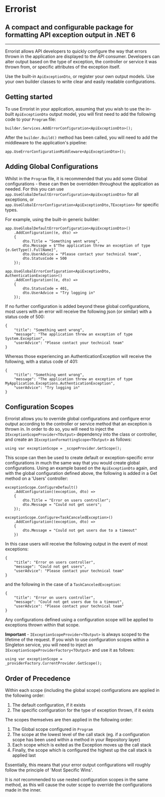 # Errorist

## A compact and configurable package for formatting API exception output in .NET 6
-----------------

Errorist allows API developers to quickly configure the way that errors thrown in the application are displayed to the API consumer. Developers can alter output based on the type of exception, the controller or service it was thrown from, or specific attributes of the exception itself.  

Use the built-in `ApiExceptionDto`, or register your own output models. Use your own builder classes to write clear and easily readable configurations.

## Getting started

To use Errorist in your application, assuming that you wish to use the in-built `ApiExceptionDto` output model, you will first need to add the following code to your `Program` file:

```
builder.Services.AddErrorConfiguration<ApiExceptionDto>();
```

After the `builder.Build()` method has been called, you will need to add the middleware to the application's pipeline:

```
app.UseErrorConfigurationMiddleware<ApiExceptionDto>();
```

## Adding Global Configurations

Whilst in the `Program` file, it is recommended that you add some Global configurations - these can then be overridden throughout the application as needed. For this you can use `app.UseGlobalDefaultErrorConfiguration<ApiExceptionDto>` for all exceptions, or `app.UseGlobalErrorConfiguration<ApiExceptionDto,TException>` for specific types.

For example, using the built-in generic builder:
```
app.UseGlobalDefaultErrorConfiguration<ApiExceptionDto>()
    .AddConfiguration((e, dto) => 
    {
        dto.Title = "Something went wrong",
        dto.Message = $"The application threw an exception of type {e.GetType().FullName}",
        dto.UserAdvice = "Please contact your technical team",
        dto.StatusCode = 500
    });
    
app.UseGlobalErrorConfiguration<ApiExceptionDto, AuthenticationException>()
    .AddConfiguration((e, dto) =>
    {
        dto.StatusCode = 401,
        dto.UserAdvice = "Try logging in"
    });
```
If no further configuration is added beyond these global configurations, most users with an error will receive the following json (or similar) with a status code of 500:
```
{
    "title": "Something went wrong",
    "message": "The application threw an exception of type System.Exception",
    "userAdvice": "Please contact your technical team"
}
```
Whereas those experiencing an AuthenticationException will receive the following, with a status code of 401:
```
{
    "title": "Something went wrong",
    "message": "The application threw an exception of type MyApplication.Exceptions.AuthenticationException",
    "userAdvice": "Try logging in"
}
```

## Configuration Scopes
Errorist allows you to override global configurations and configure error output according to the controller or service method that an exception is thrown in.  In order to do so, you will need to inject the `IExceptionScopeProvider<TOutput>` dependency into the class or controller, and create an `IExceptionFormattingScope<TOutput>` as follows:
```
using var exceptionScope = _scopeProvider.GetScope();
```
This scope can then be used to create default or exception-specific error configurations in much the same way that you would create global configurations.  Using an example based on the `ApiExceptionDto` again, and with the global configuration defined above, the following is added in a Get method on a 'Users' controller:
```
exceptionScope.ConfigureDefault()
    .AddConfiguration((exception, dto) =>
    {
        dto.Title = "Error on users controller";
        dto.Message = "Could not get users";
    });
    
exceptionScope.Configure<TaskCanceledException>()
    .AddConfiguration((exception, dto) => 
    {
        dto.Message = "Could not get users due to a timeout"
    })
```
In this case users will receive the following output in the event of most exceptions:
```
{
    "title": "Error on users controller",
    "message": "Could not get users",
    "userAdvice": "Please contact your technical team"
}
```
and the following in the case of a `TaskCanceledException`:
```
{
    "title": "Error on users controller",
    "message": "Could not get users due to a timeout",
    "userAdvice": "Please contact your technical team"
}
```
Any configurations defined using a configuration scope will be applied to exceptions thrown within that scope.

**Important** - `IExceptionScopeProvider<TOutput>` is always scoped to the lifetime of the request.  If you wish to use configuration scopes within a Singleton service, you will need to inject an `IExceptionScopeProviderFactory<TOutput>` and use it as follows:
```
using var exceptionScope = _providerFactory.CurrentProvider.GetScope();
```

## Order of Precedence
Within each scope (including the global scope) configurations are applied in the following order:

1. The default configuration, if it exists
2. The specific configuration for the type of exception thrown, if it exists

The scopes themselves are then applied in the following order:

1. The Global scope configured in `Program`
2. The scope at the lowest level of the call stack (eg. if a configuration scope has been used within a method in your Repository layer)
3. Each scope which is exited as the Exception moves up the call stack
4. Finally, the scope which is configured the highest up the call stack is applied last

Essentially, this means that your error output configurations will roughly follow the principle of 'Most Specific Wins'. 

It is *not* recommended to use nested configuration scopes in the same method, as this will cause the outer scope to override the configurations made in the inner.